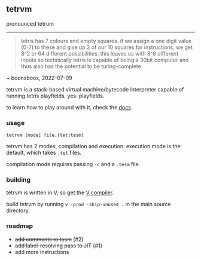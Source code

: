 ## tetrvm
pronounced tetrum

*** 
> tetris has 7 colours and empty squares. if we assign a one digit value (0-7) to these and give up 2 of our 10 squares for instructions, we get 8^2 or 64 different possibilities. this leaves us with 8^8 different inputs so technically tetris is capable of being a 30bit computer and thus also has the potential to be turing-complete

~ boonsboos, 2022-07-09

tetrvm is a stack-based virtual machine/bytecode interpreter capable of running tetris playfields. yes. playfields.

to learn how to play around with it, check the [docs](./docs.md)

### usage
`tetrvm [mode] file.(tet|tesm)`

tetrvm has 2 modes, compilation and execution. execution mode is the default, which takes `.tet` files.

compilation mode requires passing `-c` and a `.tesm` file.

### building
tetrvm is written in V, so get the [V compiler](https://github.com/vlang/v).

build tetrvm by running `v -prod -skip-unused .` in the main source directory.

### roadmap

- ~~add comments to tesm~~ (#2)
- ~~add label-resolving pass to JIT~~ (#1)
- add more instructions